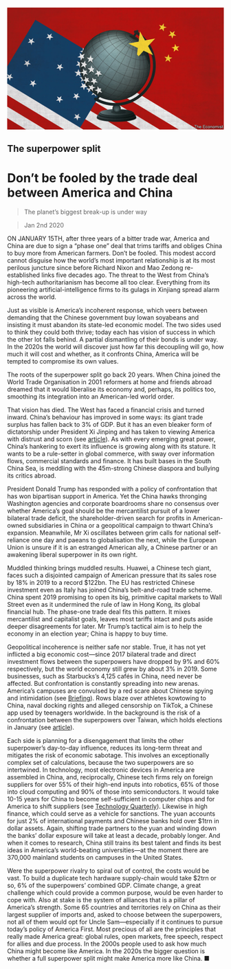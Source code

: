 ![](./images/20200104_LDD001_0.jpg)

## The superpower split

# Don’t be fooled by the trade deal between America and China

> The planet’s biggest break-up is under way

> Jan 2nd 2020

ON JANUARY 15TH, after three years of a bitter trade war, America and China are due to sign a “phase one” deal that trims tariffs and obliges China to buy more from American farmers. Don’t be fooled. This modest accord cannot disguise how the world’s most important relationship is at its most perilous juncture since before Richard Nixon and Mao Zedong re-established links five decades ago. The threat to the West from China’s high-tech authoritarianism has become all too clear. Everything from its pioneering artificial-intelligence firms to its gulags in Xinjiang spread alarm across the world.

Just as visible is America’s incoherent response, which veers between demanding that the Chinese government buy Iowan soyabeans and insisting it must abandon its state-led economic model. The two sides used to think they could both thrive; today each has vision of success in which the other lot falls behind. A partial dismantling of their bonds is under way. In the 2020s the world will discover just how far this decoupling will go, how much it will cost and whether, as it confronts China, America will be tempted to compromise its own values.

The roots of the superpower split go back 20 years. When China joined the World Trade Organisation in 2001 reformers at home and friends abroad dreamed that it would liberalise its economy and, perhaps, its politics too, smoothing its integration into an American-led world order.

That vision has died. The West has faced a financial crisis and turned inward. China’s behaviour has improved in some ways: its giant trade surplus has fallen back to 3% of GDP. But it has an even bleaker form of dictatorship under President Xi Jinping and has taken to viewing America with distrust and scorn (see [article](https://www.economist.com//china/2020/01/02/china-views-donald-trumps-america-with-growing-distrust-and-scorn)). As with every emerging great power, China’s hankering to exert its influence is growing along with its stature. It wants to be a rule-setter in global commerce, with sway over information flows, commercial standards and finance. It has built bases in the South China Sea, is meddling with the 45m-strong Chinese diaspora and bullying its critics abroad.

President Donald Trump has responded with a policy of confrontation that has won bipartisan support in America. Yet the China hawks thronging Washington agencies and corporate boardrooms share no consensus over whether America’s goal should be the mercantilist pursuit of a lower bilateral trade deficit, the shareholder-driven search for profits in American-owned subsidiaries in China or a geopolitical campaign to thwart China’s expansion. Meanwhile, Mr Xi oscillates between grim calls for national self-reliance one day and paeans to globalisation the next, while the European Union is unsure if it is an estranged American ally, a Chinese partner or an awakening liberal superpower in its own right.

Muddled thinking brings muddled results. Huawei, a Chinese tech giant, faces such a disjointed campaign of American pressure that its sales rose by 18% in 2019 to a record $122bn. The EU has restricted Chinese investment even as Italy has joined China’s belt-and-road trade scheme. China spent 2019 promising to open its big, primitive capital markets to Wall Street even as it undermined the rule of law in Hong Kong, its global financial hub. The phase-one trade deal fits this pattern. It mixes mercantilist and capitalist goals, leaves most tariffs intact and puts aside deeper disagreements for later. Mr Trump’s tactical aim is to help the economy in an election year; China is happy to buy time.

Geopolitical incoherence is neither safe nor stable. True, it has not yet inflicted a big economic cost—since 2017 bilateral trade and direct investment flows between the superpowers have dropped by 9% and 60% respectively, but the world economy still grew by about 3% in 2019. Some businesses, such as Starbucks’s 4,125 cafés in China, need never be affected. But confrontation is constantly spreading into new arenas. America’s campuses are convulsed by a red scare about Chinese spying and intimidation (see [Briefing](https://www.economist.com//briefing/2020/01/02/the-new-red-scare-on-american-campuses)). Rows blaze over athletes kowtowing to China, naval docking rights and alleged censorship on TikTok, a Chinese app used by teenagers worldwide. In the background is the risk of a confrontation between the superpowers over Taiwan, which holds elections in January (see [article](https://www.economist.com//asia/2020/01/02/taiwans-china-sceptic-president-tsai-ing-wen-may-win-again)).

Each side is planning for a disengagement that limits the other superpower’s day-to-day influence, reduces its long-term threat and mitigates the risk of economic sabotage. This involves an exceptionally complex set of calculations, because the two superpowers are so intertwined. In technology, most electronic devices in America are assembled in China, and, reciprocally, Chinese tech firms rely on foreign suppliers for over 55% of their high-end inputs into robotics, 65% of those into cloud computing and 90% of those into semiconductors. It would take 10-15 years for China to become self-sufficient in computer chips and for America to shift suppliers (see [Technology Quarterly](https://www.economist.com//technology-quarterly/2020/01/02/technological-progress-in-china-could-still-lead-to-fireworks)). Likewise in high finance, which could serve as a vehicle for sanctions. The yuan accounts for just 2% of international payments and Chinese banks hold over $1trn in dollar assets. Again, shifting trade partners to the yuan and winding down the banks’ dollar exposure will take at least a decade, probably longer. And when it comes to research, China still trains its best talent and finds its best ideas in America’s world-beating universities—at the moment there are 370,000 mainland students on campuses in the United States.

Were the superpower rivalry to spiral out of control, the costs would be vast. To build a duplicate tech hardware supply-chain would take $2trn or so, 6% of the superpowers’ combined GDP. Climate change, a great challenge which could provide a common purpose, would be even harder to cope with. Also at stake is the system of alliances that is a pillar of America’s strength. Some 65 countries and territories rely on China as their largest supplier of imports and, asked to choose between the superpowers, not all of them would opt for Uncle Sam—especially if it continues to pursue today’s policy of America First. Most precious of all are the principles that really made America great: global rules, open markets, free speech, respect for allies and due process. In the 2000s people used to ask how much China might become like America. In the 2020s the bigger question is whether a full superpower split might make America more like China. ■